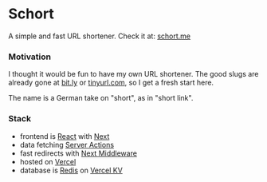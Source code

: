 # Schort

A simple and fast URL shortener. Check it at: [schort.me](https://schort.me/)

### Motivation

I thought it would be fun to have my own URL shortener.
The good slugs are already gone at [bit.ly](https://bitly.com/) or [tinyurl.com](https://tinyurl.com/), so I get a fresh start here.

The name is a German take on "short", as in "short link".

### Stack

- frontend is [React](https://reactjs.org/) with [Next](https://nextjs.org/)
- data fetching [Server Actions](https://nextjs.org/docs/app/building-your-application/data-fetching/server-actions)
- fast redirects with [Next Middleware](https://nextjs.org/docs/app/building-your-application/routing/middleware)
- hosted on [Vercel](https://vercel.com/)
- database is [Redis](https://redis.io/) on [Vercel KV](https://vercel.com/storage/kv)
